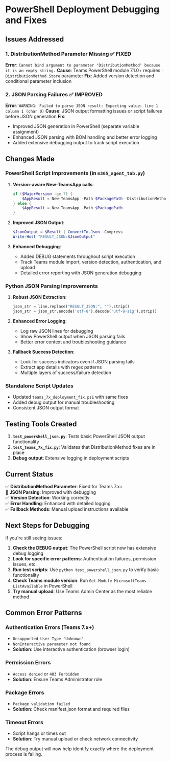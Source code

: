 # PowerShell Deployment Debugging and Fixes

## Issues Addressed

### 1. DistributionMethod Parameter Missing ✅ FIXED
**Error**: `Cannot bind argument to parameter 'DistributionMethod' because it is an empty string.`
**Cause**: Teams PowerShell module 7.1.0+ requires `-DistributionMethod Store` parameter
**Fix**: Added version detection and conditional parameter inclusion

### 2. JSON Parsing Failures ✅ IMPROVED
**Error**: `WARNING: Failed to parse JSON result: Expecting value: line 1 column 1 (char 0)`
**Cause**: JSON output formatting issues or script failures before JSON generation
**Fix**: 
- Improved JSON generation in PowerShell (separate variable assignment)
- Enhanced JSON parsing with BOM handling and better error logging
- Added extensive debugging output to track script execution

## Changes Made

### PowerShell Script Improvements (in `m365_agent_tab.py`)

1. **Version-aware New-TeamsApp calls**:
   ```powershell
   if ($MajorVersion -ge 7) {
       $AppResult = New-TeamsApp -Path $PackagePath -DistributionMethod Store
   } else {
       $AppResult = New-TeamsApp -Path $PackagePath
   }
   ```

2. **Improved JSON Output**:
   ```powershell
   $JsonOutput = $Result | ConvertTo-Json -Compress
   Write-Host "RESULT_JSON:$JsonOutput"
   ```

3. **Enhanced Debugging**:
   - Added DEBUG statements throughout script execution
   - Track Teams module import, version detection, authentication, and upload
   - Detailed error reporting with JSON generation debugging

### Python JSON Parsing Improvements

1. **Robust JSON Extraction**:
   ```python
   json_str = line.replace("RESULT_JSON:", "").strip()
   json_str = json_str.encode('utf-8').decode('utf-8-sig').strip()
   ```

2. **Enhanced Error Logging**:
   - Log raw JSON lines for debugging
   - Show PowerShell output when JSON parsing fails
   - Better error context and troubleshooting guidance

3. **Fallback Success Detection**:
   - Look for success indicators even if JSON parsing fails
   - Extract app details with regex patterns
   - Multiple layers of success/failure detection

### Standalone Script Updates

- Updated `teams_7x_deployment_fix.ps1` with same fixes
- Added debug output for manual troubleshooting
- Consistent JSON output format

## Testing Tools Created

1. **`test_powershell_json.py`**: Tests basic PowerShell JSON output functionality
2. **`test_teams_7x_fix.py`**: Validates that DistributionMethod fixes are in place
3. **Debug output**: Extensive logging in deployment scripts

## Current Status

✅ **DistributionMethod Parameter**: Fixed for Teams 7.x+  
🔄 **JSON Parsing**: Improved with debugging  
✅ **Version Detection**: Working correctly  
✅ **Error Handling**: Enhanced with detailed logging  
✅ **Fallback Methods**: Manual upload instructions available  

## Next Steps for Debugging

If you're still seeing issues:

1. **Check the DEBUG output**: The PowerShell script now has extensive debug logging
2. **Look for specific error patterns**: Authentication failures, permission issues, etc.
3. **Run test scripts**: Use `python test_powershell_json.py` to verify basic functionality
4. **Check Teams module version**: Run `Get-Module MicrosoftTeams -ListAvailable` in PowerShell
5. **Try manual upload**: Use Teams Admin Center as the most reliable method

## Common Error Patterns

### Authentication Errors (Teams 7.x+)
- `Unsupported User Type 'Unknown'`
- `NonInteractive parameter not found`
- **Solution**: Use interactive authentication (browser login)

### Permission Errors
- `Access denied` or `403 Forbidden`
- **Solution**: Ensure Teams Administrator role

### Package Errors
- `Package validation failed`
- **Solution**: Check manifest.json format and required files

### Timeout Errors
- Script hangs or times out
- **Solution**: Try manual upload or check network connectivity

The debug output will now help identify exactly where the deployment process is failing.
